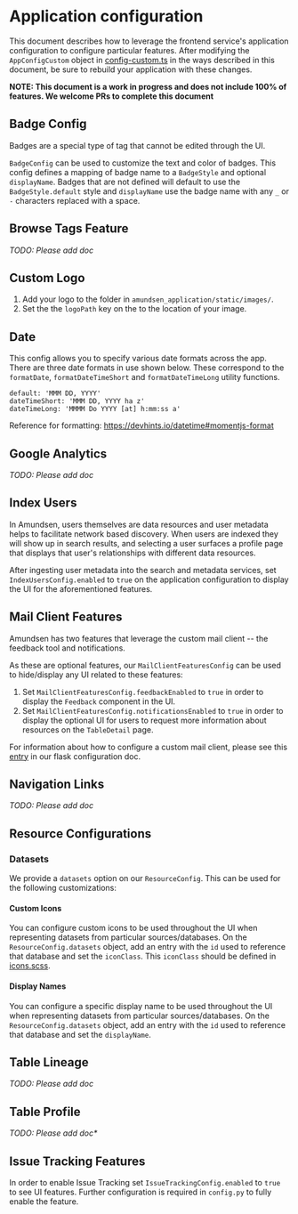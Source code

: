 # Application configuration

This document describes how to leverage the frontend service's application configuration to configure particular features. After modifying the `AppConfigCustom` object in [config-custom.ts](https://github.com/lyft/amundsenfrontendlibrary/blob/master/amundsen_application/static/js/config/config-custom.ts) in the ways described in this document, be sure to rebuild your application with these changes.

**NOTE: This document is a work in progress and does not include 100% of features. We welcome PRs to complete this document**

## Badge Config
Badges are a special type of tag that cannot be edited through the UI. 

`BadgeConfig` can be used to customize the text and color of badges. This config defines a mapping of badge name to a `BadgeStyle` and optional `displayName`. Badges that are not defined will default to use the `BadgeStyle.default` style and `displayName` use the badge name with any `_` or `-` characters replaced with a space.   

## Browse Tags Feature

_TODO: Please add doc_

## Custom Logo

1. Add your logo to the folder in `amundsen_application/static/images/`.
2. Set the the `logoPath` key on the  to the location of your image.

## Date
This config allows you to specify various date formats across the app. There are three date formats in use shown below. These correspond to the `formatDate`, `formatDateTimeShort` and `formatDateTimeLong` utility functions. 

    default: 'MMM DD, YYYY'
    dateTimeShort: 'MMM DD, YYYY ha z'
    dateTimeLong: 'MMMM Do YYYY [at] h:mm:ss a'

Reference for formatting: https://devhints.io/datetime#momentjs-format


## Google Analytics

_TODO: Please add doc_

## Index Users
In Amundsen, users themselves are data resources and user metadata helps to facilitate network based discovery. When users are indexed they will show up in search results, and selecting a user surfaces a profile page that displays that user's relationships with different data resources.

After ingesting user metadata into the search and metadata services, set `IndexUsersConfig.enabled` to `true` on the application configuration to display the UI for the aforementioned features. 

## Mail Client Features
Amundsen has two features that leverage the custom mail client -- the feedback tool and notifications.

As these are optional features, our `MailClientFeaturesConfig` can be used to hide/display any UI related to these features:
1. Set `MailClientFeaturesConfig.feedbackEnabled` to `true` in order to display the `Feedback` component in the UI.
2. Set `MailClientFeaturesConfig.notificationsEnabled` to `true` in order to display the optional UI for users to request more information about resources on the `TableDetail` page.

For information about how to configure a custom mail
client, please see this [entry](flask_config.md#mail-client-features) in our flask configuration doc.

## Navigation Links

_TODO: Please add doc_

## Resource Configurations

### Datasets
We provide a `datasets` option on our `ResourceConfig`. This can be used for the following customizations:

#### Custom Icons
You can configure custom icons to be used throughout the UI when representing datasets from particular sources/databases. On the `ResourceConfig.datasets` object, add an entry with the `id` used to reference that database and set the `iconClass`. This `iconClass` should be defined in [icons.scss](https://github.com/lyft/amundsenfrontendlibrary/blob/master/amundsen_application/static/css/_icons.scss).

#### Display Names
You can configure a specific display name to be used throughout the UI when representing datasets from particular sources/databases. On the `ResourceConfig.datasets` object, add an entry with the `id` used to reference that database and set the `displayName`.

## Table Lineage

_TODO: Please add doc_

## Table Profile

_TODO: Please add doc*_

## Issue Tracking Features
In order to enable Issue Tracking set `IssueTrackingConfig.enabled` to `true` to see UI features. Further configuration
is required in `config.py` to fully enable the feature. 
